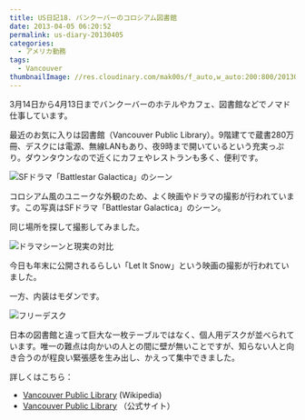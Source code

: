 ```yaml
---
title: US日記18. バンクーバーのコロシアム図書館
date: 2013-04-05 06:20:52
permalink: us-diary-20130405
categories:
  - アメリカ勤務
tags:
  - Vancouver
thumbnailImage: //res.cloudinary.com/mak00s/f_auto,w_auto:200:800/20130403-Vancouver-Library.jpg
---
```

3月14日から4月13日までバンクーバーのホテルやカフェ、図書館などでノマド仕事しています。

最近のお気に入りは図書館（Vancouver Public Library）。9階建てで蔵書280万冊、デスクには電源、無線LANもあり、夜9時まで開いているという充実っぷり。ダウンタウンなので近くにカフェやレストランも多く、便利です。
<!-- more -->

<img src="//res.cloudinary.com/mak00s/f_auto,w_auto:200:800/Caprica_%20movie.png" alt="SFドラマ「Battlestar Galactica」のシーン" sizes="100vw" />

コロシアム風のユニークな外観のため、よく映画やドラマの撮影が行われています。この写真はSFドラマ「Battlestar Galactica」のシーン。

同じ場所を探して撮影してみました。

<img src="//res.cloudinary.com/mak00s/f_auto,w_auto:200:800/Caprica-and-Vancouver-Lib.png" alt="ドラマシーンと現実の対比" sizes="100vw" />

今日も年末に公開されるらしい「Let It Snow」という映画の撮影が行われていました。

一方、内装はモダンです。

<img src="//res.cloudinary.com/mak00s/f_auto,w_auto:200:800/20130403-Vancouver-Library-desk.jpg" alt="フリーデスク" sizes="100vw" />

日本の図書館と違って巨大な一枚テーブルではなく、個人用デスクが並べられています。唯一の難点は向かいの人との間に壁が無いことですが、知らない人と向き合うのが程良い緊張感を生み出し、かえって集中できました。

詳しくはこちら：

- [Vancouver Public Library](http://en.wikipedia.org/wiki/Vancouver_Public_Librar) (Wikipedia)
- [Vancouver Public Library](http://www.vpl.ca/) （公式サイト）
